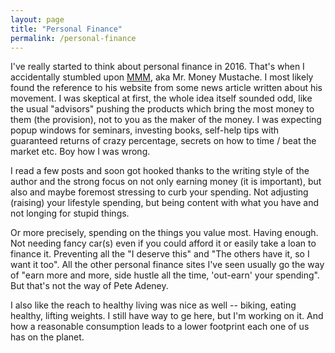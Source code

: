 ```yaml
---
layout: page
title: "Personal Finance"
permalink: /personal-finance
---
```


I've really started to think about personal finance in 2016. That's when I accidentally stumbled upon [MMM][mmm], aka Mr. Money Mustache. I most likely found the reference to his website from some news article written about his movement. I was skeptical at first, the whole idea itself sounded odd, like the usual "advisors" pushing the products which bring the most money to them (the provision), not to you as the maker of the money. I was expecting popup windows for seminars, investing books, self-help tips with guaranteed returns of crazy percentage, secrets on how to time / beat the market etc. Boy how I was wrong. 

I read a few posts and soon got hooked thanks to the writing style of the author and the strong focus on not only earning money (it is important), but also and maybe foremost stressing to curb your spending. Not adjusting (raising) your lifestyle spending, but being content with what you have and not longing for stupid things. 

Or more precisely, spending on the things you value most. Having enough. Not needing fancy car(s) even if you could afford it or easily take a loan to finance it. Preventing all the "I deserve this" and "The others have it, so I want it too". All the other personal finance sites I've seen usually go the way of "earn more and more, side hustle all the time, 'out-earn' your spending". But that's not the way of Pete Adeney.

I also like the reach to healthy living was nice as well -- biking, eating healthy, lifting weights. I still have way to ge here, but I'm working on it. And how a reasonable consumption leads to a lower footprint each one of us has on the planet.


[mmm]: https://www.mrmoneymustache.com/ "Mr. Money Mustache"